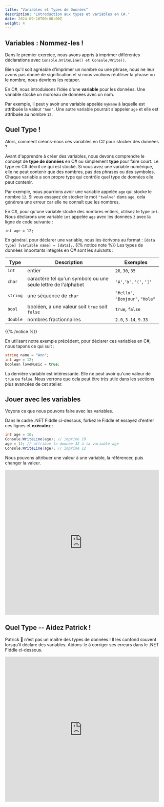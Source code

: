 ```yaml
---
title: "Variables et Types de Données"
description: "Introduction aux types et variables en C#."
date: 2024-09-16T00:00:00Z
weight: 4
---
```


## Variables : Nommez-les !

Dans le premier exercice, nous avons appris à imprimer différentes déclarations avec `Console.WriteLine() et Console.Write()`.

Bien qu'il soit agréable d'imprimer un nombre ou une phrase, nous ne leur avons pas donné de signification et si nous voulions réutiliser la phrase ou le nombre, nous devrions les retaper.

En C#, nous introduisons l'idée d'une **variable** pour les données. Une variable stocke un morceau de données avec un nom.

Par exemple, il peut y avoir une variable appelée `myName` à laquelle est attribuée la valeur `"Ann"`. Une autre variable pourrait s'appeler `age` et elle est attribuée au nombre `12`.

## Quel Type !

Alors, comment créons-nous ces variables en C# pour stocker des données ?

Avant d'apprendre à créer des variables, nous devons comprendre le concept de **type de données** en C# ou simplement **type** pour faire court. Le type en C# décrit ce qui est stocké. Si vous avez une variable numérique, elle ne peut contenir que des nombres, pas des phrases ou des symboles. Chaque variable a son propre type qui contrôle quel type de données elle peut contenir.

Par exemple, nous pourrions avoir une variable appelée `age` qui stocke le nombre `12`. Si vous essayez de stocker le mot `"twelve"` dans `age`, cela générera une erreur car elle ne connaît que les nombres.

En C#, pour qu'une variable stocke des nombres entiers, utilisez le type `int`. Nous déclarons une variable `int` appelée `age` avec les données `3` avec la ligne de code suivante :

```
int age = 12;
```
En général, pour déclarer une variable, nous les écrivons au format : `[data type] [variable name] = [data];`.
{{% notice note %}}
Les types de données importants intégrés en C# sont les suivants :

**Type** | **Description** | **Exemples**
--------|-----------|----------
`int` | entier | `20`, `30`, `35`
`char` | caractère tel qu'un symbole ou une seule lettre de l'alphabet | `'A'`,`'b'`, `'('`, `']'`
`string` | une séquence de `char` | `"Hello"`, `"Bonjour"`, `"Hola"`
`bool` | booléen, a une valeur soit `true` soit `false` | `true`, `false`
`double` | nombres fractionnaires | `2.0`, `3.14`, `9.33`

{{% /notice %}}

En utilisant notre exemple précédent, pour déclarer ces variables en C#, nous tapons ce qui suit :

```C#
string name = "Ann";
int age = 12;
boolean loveMusic = true;
```

La dernière variable est intéressante. Elle ne peut avoir qu'une valeur de `true` ou `false`. Nous verrons que cela peut être très utile dans les sections plus avancées de cet atelier.

## Jouer avec les variables

Voyons ce que nous pouvons faire avec les variables.

Dans le cadre .NET Fiddle ci-dessous, forkez le Fiddle et essayez d'entrer ces lignes et **exécutez** :

```C#
int age = 10;
Console.WriteLine(age); // imprime 10
age = 12; // attribue la donnée 12 à la variable age
Console.WriteLine(age); // imprime 12
```
Nous pouvons attribuer une valeur à une variable, la référencer, puis changer la valeur.

<iframe width="100%" height="475" src="https://dotnetfiddle.net/Widget/PPCCzG" frameborder="0"></iframe>

## Quel Type -- Aidez Patrick !

Patrick 🐥 n’est pas un maître des types de données ! Il les confond souvent lorsqu'il déclare des variables. Aidons-le à corriger ses erreurs dans le .NET Fiddle ci-dessous.

<iframe width="100%" height="475" src="https://dotnetfiddle.net/Widget/xKMKvn" frameborder="0"></iframe>